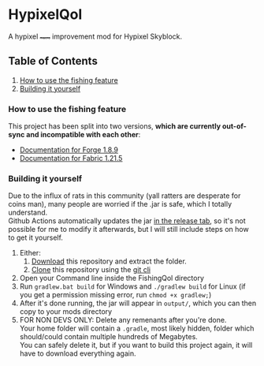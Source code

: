 # HypixelQol


A hypixel <span style="font-size:7px">~~macro~~</span> improvement mod for Hypixel Skyblock.

## Table of Contents

1. [How to use the fishing feature](#how-to-use-the-fishing-feature)
2. [Building it yourself](#building-it-yourself)

### How to use the fishing feature
This project has been split into two versions, **which are currently out-of-sync and incompatible with each other**:
- [Documentation for Forge 1.8.9](forge-1.8.9/README.md)
- [Documentation for Fabric 1.21.5](fabric-1.21.5/README.md)

### Building it yourself

Due to the influx of rats in this community (yall ratters are desperate for coins man), many people are worried if the .jar is safe, which I totally understand. <br>
Github Actions automatically updates the jar [in the release tab](https://github.com/SteinGaming/FishingQol/releases/tag/v1.0.0), so it's not possible for me to modify it afterwards, but I will still include steps on how to get it yourself.

1. Either:
   1. [Download](https://github.com/SteinGaming/FishingQol/archive/refs/tags/v1.0.0.zip) this repository and extract the folder.
   2. [Clone](https://www.git-scm.com/docs/git-clone) this repository using the [git cli](https://www.git-scm.com/)
2. Open your Command line inside the FishingQol directory
3. Run `gradlew.bat build` for Windows and `./gradlew build` for Linux (if you get a permission missing error, run `chmod +x gradlew;`)
4. After it's done running, the jar will appear in `output/`, which you can then copy to your mods directory
5. FOR NON DEVS ONLY: Delete any remenants after you're done. <br>
   Your home folder will contain a `.gradle`, most likely hidden, folder which should/could contain multiple hundreds of Megabytes. <br>
   You can safely delete it, but if you want to build this project again, it will have to download everything again. <br>
